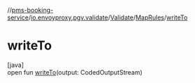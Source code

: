 //[pms-booking-service](../../../../index.md)/[io.envoyproxy.pgv.validate](../../index.md)/[Validate](../index.md)/[MapRules](index.md)/[writeTo](write-to.md)

# writeTo

[java]\
open fun [writeTo](write-to.md)(output: CodedOutputStream)
